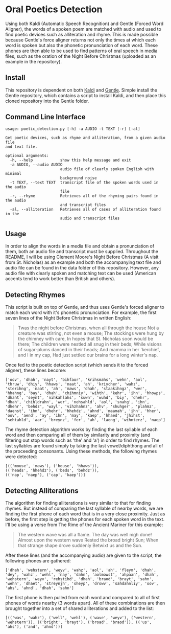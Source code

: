 # Oral Poetics Detection
Using both Kaldi (Automatic Speech Recognition) and Gentle (Forced Word Aligner), the words of a spoken poem are matched with audio and used to find poetic devices such as alliteration and rhyme. This is made possible because Gentle's force aligner returns not only the times at which each word is spoken but also the phonetic pronunciation of each word. These phones are then able to be used to find patterns of oral speech in media files, such as the oration of the Night Before Christmas (uploaded as an example in the repository). 

## Install 
This repository is dependent on both [Kaldi](https://github.com/kaldi-asr/kaldi) and [Gentle](https://github.com/lowerquality/gentle). Simple install the Gentle repository, which contains a script to install Kaldi, and then place this cloned repository into the Gentle folder.  

## Command Line Interface
```
usage: poetic_detection.py [-h] -a AUDIO -t TEXT [-r] [-al]

Get poetic devices, such as rhyme and alliteration, from a given audio file
and text file.

optional arguments:
  -h, --help            show this help message and exit
  -a AUDIO, --audio AUDIO
                        audio file of clearly spoken English with minimal
                        background noise
  -t TEXT, --text TEXT  transcript file of the spoken words used in the audio
                        file
  -r, --rhyme           Retrieves all of the rhyming pairs found in the audio
                        and transcript files
  -al, --alliteration   Retrieves all of cases of alliteration found in the
                        audio and transcript files
```

## Usage
In order to align the words in a media file and obtain a pronunciation of them, both an audio file and transcript must be supplied. Throughout the README, I will be using Clement Moore's Night Before Christmas (A visit from St. Nicholas) as an example and both the accompanying text file and audio file can be found in the data folder of this repository. However, any audio file with clearly spoken and matching text can be used (American accents tend to work better than British and others).

## Detecting Rhymes
This script is built on top of Gentle, and thus uses Gentle's forced aligner to match each word with it's phonetic pronunciation. For example, the first seven lines of the Night Before Christmas in written English:

> Twas the night before Christmas, when all through the house
> Not a creature was stirring, not even a mouse;
> The stockings were hung by the chimney with care,
> In hopes that St. Nicholas soon would be there;
> The children were nestled all snug in their beds;
> While visions of sugar-plums danced in their heads;
> And mamma in her 'kerchief, and I in my cap,
> Had just settled our brains for a long winter's nap.

Once fed to the poetic detection script (which sends it to the forced aligner), these lines become:

```
['oov', 'dhah', 'nayt', 'bihfaor', 'krihsmahs', 'wehn', 'aol', 'thruw', 'dhiy', 'hhaws', 'naat', 'ah', 'kriycher', 'wahz', 'sterihng', 'naat', 'ah', 'maws', 'dhah', 'staakihngz', 'wer', 'hhahng', 'bay', 'dhah', 'chihmniy', 'wihth', 'kehr', 'ihn', 'hhowps', 'dhaht', 'seynt', 'nihkahlahs', 'suwn', 'wuhd', 'biy', 'dhehr', 'dhah', 'chihldrahn', 'wer', 'nehsahld', 'aol', 'snahg', 'ihn', 'dhehr', 'behdz', 'wayl', 'vihzhahnz', 'ahv', 'shuhger', 'plahmz', 'daenst', 'ihn', 'dhehr', 'hhehdz', 'ahnd', 'maamah', 'ihn', 'hher', 'oov', 'aend', 'ay', 'ihn', 'may', 'kaep', 'hhaed', 'jhihst', 'sehtahld', 'aar', 'breynz', 'fer', 'ah', 'laong', 'wihnterz', 'naep']
```
The rhyme detection algorithm works by finding the last syllable of each word and then comparing all of them by similarity and proximity (and filtering out stop words such as 'the' and 'a') in order to find rhymes. The last syllables are found simply by taking the last vowel/diphthong and all of the proceeding consonants. Using these methods, the following rhymes were detected:

```
[(('mouse', 'maws'), ('house', 'hhaws')), 
(('heads', 'hhehdz'), ('beds', 'behdz')), 
(('nap', 'naep'), ('cap', 'kaep'))]
```

## Detecting Alliterations
The algorithm for finding alliterations is very similar to that for finding rhymes. But instead of comparing the last syllable of nearby words, we are finding the first phone of each word that is in a very close proximity. Just as before, the first step is getting the phones for each spoken word in the text. I'll be using a verse from The Rime of the Ancient Mariner for this example:

> The western wave was all a flame.
> The day was well nigh done!
> Almost upon the western wave
> Rested the broad bright Sun;
> When that strange shape drove suddenly
> Betwixt us and the Sun. 

After these lines (and the accompanying audio) are given to the script, the following phones are gathered:

```
['dhah', 'wehstern', 'weyv', 'wahz', 'aol', 'ah', 'fleym', 'dhah', 'dey', 'wahz', 'wehl', 'nay', 'dahn', 'aolmowst', 'ahpaan', 'dhah', 'wehstern', 'weyv', 'rehstihd', 'dhah', 'braod', 'brayt', 'sahn', 'wehn', 'dhaet', 'streynjh', 'sheyp', 'drowv', 'sahdahnliy', 'oov', 'ahs', 'ahnd', 'dhah', 'sahn']
```

The first phone is then pulled from each word and compared to all of first phones of words nearby (3 words apart). All of these combinations are then brought together into a set of shared alliterations and added to the list:

```
[(('was', 'wahz'), ('well', 'wehl'), ('wave', 'weyv'), ('western', 'wehstern')), (('bright', 'brayt'), ('broad', 'braod')), (('us', 'ahs'), ('and', 'ahnd'))]

```

